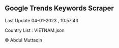 

## Google Trends Keywords Scraper 
 
Last Update 04-01-2023 , 10:57:43

Country List :
VIETNAM.json



© Abdul Muttaqin 

